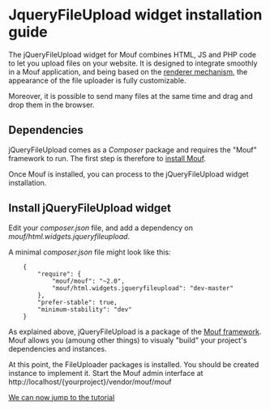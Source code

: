 JqueryFileUpload widget installation guide
==========================================

The jQueryFileUpload widget for Mouf combines HTML, JS and PHP code to let you upload files on your website.
It is designed to integrate smoothly in a Mouf application, and being based on the [renderer mechanism](http://mouf-php.com/packages/mouf/html.renderer/README.md), 
the appearance of the file uploader is fully customizable.

Moreover, it is possible to send many files at the same time and drag and drop them in the browser.

Dependencies
------------

jQueryFileUpload comes as a *Composer* package and requires the "Mouf" framework to run.
The first step is therefore to [install Mouf](http://www.mouf-php.com/).

Once Mouf is installed, you can process to the jQueryFileUpload widget installation.

Install jQueryFileUpload widget
-------------------------------

Edit your *composer.json* file, and add a dependency on *mouf/html.widgets.jqueryfileupload*.

A minimal *composer.json* file might look like this:
```
	{
	    "require": {
	        "mouf/mouf": "~2.0",
	        "mouf/html.widgets.jqueryfileupload": "dev-master"
	    },
	    "prefer-stable": true,
	    "minimum-stability": "dev"
	}
```
As explained above, jQueryFileUpload is a package of the [Mouf framework](http://mouf-php.com). Mouf allows you (amoung other things) to visualy "build" your project's dependencies and instances.

At this point, the FileUploader packages is installed. You should be created instance to implement it. Start the Mouf admin interface at http://localhost/{yourproject}/vendor/mouf/mouf

[We can now jump to the tutorial](tutorial.md)